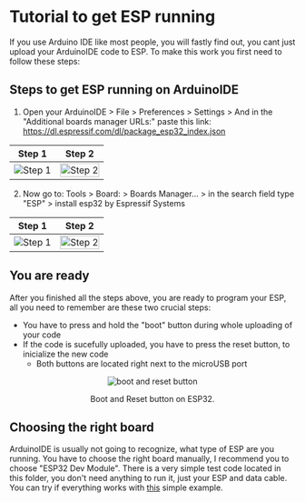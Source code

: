 # Tutorial to get ESP running

If you use Arduino IDE like most people, you will fastly find out, you cant just upload your ArduinoIDE code to ESP.
To make this work you first need to follow these steps:

## Steps to get ESP running on ArduinoIDE
1. Open your ArduinoIDE > File > Preferences > Settings > 
And in the "Additional boards manager URLs:" paste this link: https://dl.espressif.com/dl/package_esp32_index.json

| Step 1                                                 | Step 2                                        |
| ----------------------------------------------------- | --------------------------------------------- |
| <img src="https://github.com/MatusRepkaSolutions/ESP-Arduino-Internet-Basics/assets/162296215/a2fafa5e-cb6d-4139-a881-c5c384dadf7e" alt="Step 1"> | <img src="https://github.com/MatusRepkaSolutions/ESP-Arduino-Internet-Basics/assets/162296215/dfbcf07b-1b26-41b1-bb5a-4f45e626f092" alt="Step 2" style="width:100%;"> |

2. Now go to: Tools > Board: > Boards Manager... > in the search field type "ESP" > install esp32 by Espressif Systems

| Step 1                                                 | Step 2                                        |
| ----------------------------------------------------- | --------------------------------------------- |
| <img src="https://github.com/MatusRepkaSolutions/ESP-Arduino-Internet-Basics/assets/162296215/dccfeb13-57e9-4c50-8f65-44046dac3127" alt="Step 1"> | <img src="https://github.com/MatusRepkaSolutions/ESP-Arduino-Internet-Basics/assets/162296215/f070b30e-a26a-460a-876c-ac8511bb4d40" alt="Step 2" style="width:100%;"> |

## You are ready

After you finished all the steps above, you are ready to program your ESP, all you need to remember are these two crucial steps:
- You have to press and hold the "boot" button during whole uploading of your code
- If the code is sucefully uploaded, you have to press the reset button, to inicialize the new code
  - Both buttons are located right next to the microUSB port
 <p align="center">
<img src="https://github.com/MatusRepkaSolutions/ESP-Arduino-Internet-Basics/assets/162296215/9cd565ef-4adf-4193-8acb-b840c0d1e5bb" alt="boot and reset button">
<p align="center">Boot and Reset button on ESP32.</p></p>

## Choosing the right board

ArduinoIDE is usually not going to recognize, what type of ESP are you running. You have to choose the right board manually, I recommend you to choose "ESP32 Dev Module".
There is a very simple test code located in this folder, you don't need anything to run it, just your ESP and data cable. You can try if everything works with [this](https://github.com/MatusRepkaSolutions/ESP-Arduino-Internet-Basics/blob/main/ESP%20basics/1.How%20to%20program%20ESP/HelloWord/HelloWord.ino) simple example.
